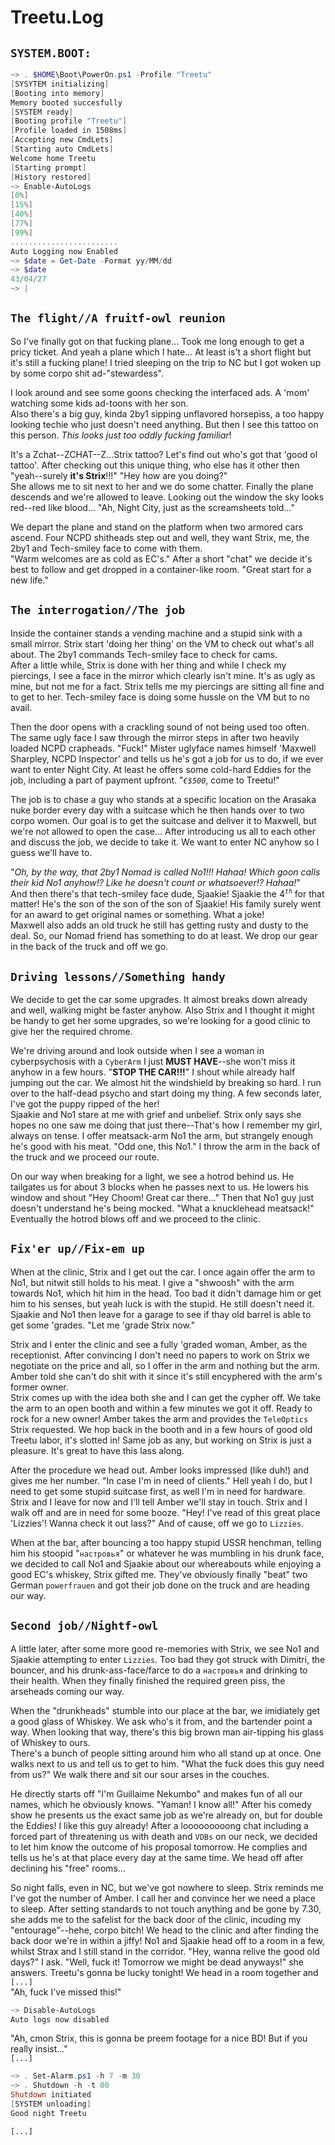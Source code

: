 # Treetu.Log

## `SYSTEM.BOOT:`
```powershell
~> . $HOME\Boot\PowerOn.ps1 -Profile "Treetu"
[SYSYTEM initializing]
[Booting into memory]
Memory booted succesfully
[SYSTEM ready]
[Booting profile "Treetu"]
[Profile loaded in 1508ms]
[Accepting new CmdLets]
[Starting auto CmdLets]
Welcome home Treetu
[Starting prompt]
[History restored] 
~> Enable-AutoLogs
[0%]
[15%]
[40%]
[77%]
[99%]
........................
Auto Logging now Enabled
~> $date = Get-Date -Format yy/MM/dd
~> $date
43/04/27
~> |
```  

## `The flight//A fruitf-owl reunion`  
So I've finally got on that fucking plane... Took me long enough to get a pricy ticket. And yeah a plane which I hate... At least is't a short flight but it's still a fucking plane! I tried sleeping on the trip to NC but I got woken up by some corpo shit ad-"stewardess". 
  
I look around and see some goons checking the interfaced ads. A 'mom' watching some kids ad-toons with her son.  
Also there's a big guy, kinda 2by1 sipping unflavored horsepiss, a too happy looking techie who just doesn't need anything. But then I see this tattoo on this person. *This looks just too oddly fucking familiar*!
  
It's a Zchat--ZCHAT--Z...Strix tattoo? Let's find out who's got that 'good ol tattoo'. After checking out this unique thing, who else has it other then "yeah--surely **it's Strix**!!!" "Hey how are you doing?"  
She allows me to sit next to her and we do some chatter.
Finally the plane descends and we're allowed to leave. Looking out the window the sky looks red--red like blood... "Ah, Night City, just as the screamsheets told..."
  
We depart the plane and stand on the platform when two armored cars ascend. Four NCPD shitheads step out and well, they want Strix, me, the 2by1 and Tech-smiley face to come with them.  
"Warm welcomes are as cold as EC's." After a short "chat" we decide it's best to follow and get dropped in a container-like room. "Great start for a new life."
  
## `The interrogation//The job`  
Inside the container stands a vending machine and a stupid sink with a small mirror. Strix start 'doing her thing' on the VM to check out what's all about.
The 2by1 commands Tech-smiley face to check for cams.  
After a little while, Strix is done with her thing and while I check my piercings, I see a face in the mirror which clearly isn't mine. It's as ugly as mine, but not me for a fact. Strix tells me my piercings are sitting all fine and to get to her. Tech-smiley face is doing some hussle on the VM but to no avail.
  
Then the door opens with a crackling sound of not being used too often. The same ugly face I saw through the mirror steps in after two heavily loaded NCPD crapheads. "Fuck!" 
Mister uglyface names himself 'Maxwell Sharpley, NCPD Inspector' and tells us he's got a job for us to do, if we ever want to enter Night City. At least he offers some cold-hard Eddies for the job, including a part of payment upfront. "*`€$500`*, come to Treetu!"  
  
The job is to chase a guy who stands at a specific location on the Arasaka nuke border every day with a suitcase which he then hands over to two corpo women. Our goal is to get the suitcase and deliver it to Maxwell, but we're not allowed to open the case... After introducing us all to each other and discuss the job, we decide to take it. We want to enter NC anyhow so I guess we'll have to.  
  
"*Oh, by the way, that 2by1 Nomad is called No1!!! Hahaa! Which goon calls their kid No1 anyhow!? Like he doesn't count or whatsoever!? Hahaa!*"  
And then there's that tech-smiley face dude, Sjaakie! Sjaakie the 4<sup>*`th`*</sup> for that matter! He's the son of the son of the son of Sjaakie! His family surely went for an award to get original names or something. What a joke!  
Maxwell also adds an old truck he still has getting rusty and dusty to the deal. So, our Nomad friend has something to do at least. We drop our gear in the back of the truck and off we go.  
  
## `Driving lessons//Something handy`  
We decide to get the car some upgrades. It almost breaks down already and well, walking might be faster anyhow. Also Strix and I thought it might be handy to get her some upgrades, so we're looking for a good clinic to give her the required chrome.  
  
We're driving around and look outside when I see a woman in cyberpsychosis with a `CyberArm` I just **MUST HAVE**--she won't miss it anyhow in a few hours. "**STOP THE CAR!!!**" I shout while already half jumping out the car. We almost hit the windshield by breaking so hard. I run over to the half-dead psycho and start doing my thing. A few seconds later, I've got the puppy ripped of the her!  
Sjaakie and No1 stare at me with grief and unbelief. Strix only says she hopes no one saw me doing that just there--That's how I remember my girl, always on tense. I offer meatsack-arm No1 the arm, but strangely enough he's good with his meat. "Odd one, this No1." I throw the arm in the back of the truck and we proceed our route.    
  
On our way when breaking for a light, we see a hotrod behind us. He tailgates us for about 3 blocks when he passes next to us. He lowers his window and shout "Hey Choom! Great car there..." Then that No1 guy just doesn't understand he's being mocked. "What a knucklehead meatsack!" Eventually the hotrod blows off and we proceed to the clinic.  
  
## `Fix'er up//Fix-em up`
When at the clinic, Strix and I get out the car. I once again offer the arm to No1, but nitwit still holds to his meat. I give a "shwoosh" with the arm towards No1, which hit him in the head. Too bad it didn't damage him or get him to his senses, but yeah luck is with the stupid. He still doesn't need it. Sjaakie and No1 then leave for a garage to see if thay old barrel is able to get some 'grades. "Let me 'grade Strix now."  
  
Strix and I enter the clinic and see a fully 'graded woman, Amber, as the receptionist. After convincing I don't need no papers to work on Strix we negotiate on the price and all, so I offer in the arm and nothing but the arm. Amber told she can't do shit with it since it's still encyphered with the arm's former owner.  
Strix comes up with the idea both she and I can get the cypher off. We take the arm to an open booth and within a few minutes we got it off. Ready to rock for a new owner! Amber takes the arm and provides the `TeleOptics` Strix requested. We hop back in the booth and in a few hours of good old Treetu labor, it's slotted in! Same job as any, but working on Strix is just a pleasure. It's great to have this lass along.
  
After the procedure we head out. Amber looks impressed (like duh!) and gives me her number. "In case I'm in need of clients." Hell yeah I do, but I need to get some stupid suitcase first, as well I'm in need for hardware. Strix and I leave for now and I'll tell Amber we'll stay in touch. Strix and I walk off and are in need for some booze. "Hey! I've read of this great place 'Lizzies'! Wanna check it out lass?" And of cause, off we go to `Lizzies`.  
  
When at the bar, after bouncing a too happy stupid USSR henchman, telling him his stoopid "`настровья`" or whatever he was mumbling in his drunk face, we decided to call No1 and Sjaakie about our whereabouts while enjoying a good EC's whiskey, Strix gifted me. They've obviously finally "beat" two German `powerfrauen` and got their job done on the truck and are heading our way.  
  
## `Second job//Nightf-owl`
A little later, after some more good re-memories with Strix, we see No1 and Sjaakie attempting to enter `Lizzies`. Too bad they got struck with Dimitri, the bouncer, and his drunk-ass-face/farce to do a `настровья` and drinking to their health. When they finally finished the required green piss, the arseheads coming our way.  
  
When the "drunkheads" stumble into our place at the bar, we imidiately get a good glass of Whiskey. We ask who's it from, and the bartender point a way. When looking that way, there's this big brown man air-tipping his glass of Whiskey to ours.  
There's a bunch of people sitting around him who all stand up at once. One walks next to us and tell us to get to him. "What the fuck does this guy need from us?" We walk there and sit our sour arses in the couches.  
  
He directly starts off "I'm Guillaime Nekumbo" and makes fun of all our names, which he obviously knows. "Yaman! I know all!" After his comedy show he presents us the exact same job as we're already on, but for double the Eddies! I like this guy already! After a looooooooong chat including a forced part of threatening us with death and `VDBs` on our neck, we decided to let him know the outcome of his proposal tomorrow. He complies and tells us he's at that place every day at the same time. We head off after declining his "free" rooms...  
  
So night falls, even in NC, but we've got nowhere to sleep. Strix reminds me I've got the number of Amber. I call her and convince her we need a place to sleep. After setting standards to not touch anything and be gone by 7.30, she adds me to the safelist for the back door of the clinic, incuding my "entourage"--hehe, corpo bitch! We head to the clinic and after finding the back door we're in within a jiffy! No1 and Sjaakie head off to a room in a few, whilst Strax and I still stand in the corridor. "Hey, wanna relive the good old days?" I ask. "Well, fuck it! Tomorrow we might be dead anyways!" she answers. Treetu's gonna be lucky tonight! We head in a room together and `[...]`  
"Ah, fuck I've missed this!"  
```powershell
~> Disable-AutoLogs
Auto logs now disabled
```
"Ah, cmon Strix, this is gonna be preem footage for a nice BD! But if you really insist..."  
`[...]`  
```powershell
~> . Set-Alarm.ps1 -h 7 -m 30
~> . Shutdown -h -t 00
Shutdown initiated
[SYSTEM unloading]
Good night Treetu
```  
`[...]`  
  